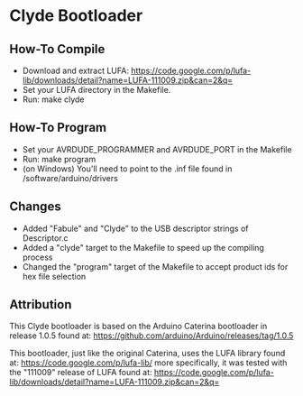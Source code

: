 Clyde Bootloader
================

How-To Compile
--------------
* Download and extract LUFA: https://code.google.com/p/lufa-lib/downloads/detail?name=LUFA-111009.zip&can=2&q=
* Set your LUFA directory in the Makefile.
* Run: make clyde

How-To Program
--------------
* Set your AVRDUDE_PROGRAMMER and AVRDUDE_PORT in the Makefile
* Run: make program
* (on Windows) You'll need to point to the .inf file found in /software/arduino/drivers

Changes
-------
* Added "Fabule" and "Clyde" to the USB descriptor strings of Descriptor.c
* Added a "clyde" target to the Makefile to speed up the compiling process
* Changed the "program" target of the Makefile to accept product ids for hex file selection

Attribution
-----------
This Clyde bootloader is based on the Arduino Caterina bootloader in release 1.0.5 found at:
https://github.com/arduino/Arduino/releases/tag/1.0.5

This bootloader, just like the original Caterina, uses the LUFA library found at:
https://code.google.com/p/lufa-lib/
more specifically, it was tested with the "111009" release of LUFA found at:
https://code.google.com/p/lufa-lib/downloads/detail?name=LUFA-111009.zip&can=2&q=
